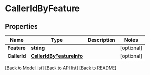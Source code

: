 # CallerIdByFeature

## Properties
Name | Type | Description | Notes
------------ | ------------- | ------------- | -------------
**Feature** | **string** |  | [optional] 
**CallerId** | [**CallerIdByFeatureInfo**](CallerIdByFeatureInfo.md) |  | [optional] 

[[Back to Model list]](../README.md#documentation-for-models) [[Back to API list]](../README.md#documentation-for-api-endpoints) [[Back to README]](../README.md)


